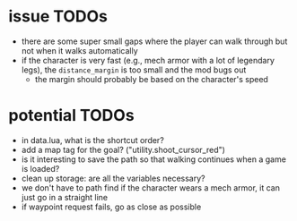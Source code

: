 # issue TODOs

* there are some super small gaps where the player can walk through but not when it walks automatically
* if the character is very fast (e.g., mech armor with a lot of legendary legs), the `distance_margin` is too small and the mod bugs out
  * the margin should probably be based on the character's speed

# potential TODOs

* in data.lua, what is the shortcut order?
* add a map tag for the goal? ("utility.shoot_cursor_red")
* is it interesting to save the path so that walking continues when a game is loaded?
* clean up storage: are all the variables necessary?
* we don't have to path find if the character wears a mech armor, it can just go in a straight line
* if waypoint request fails, go as close as possible